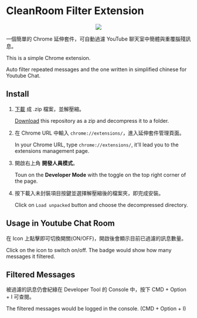 # CleanRoom Filter Extension

<center><img src="https://i.imgur.com/CCxbDVb.png" /></center>

一個簡單的 Chrome 延伸套件，可自動過濾 YouTube 聊天室中簡體與重覆腦殘訊息。

This is a simple Chrome extension.

Auto filter repeated messages and the one written in simplified chinese for Youtube Chat.

## Install

1. [下載](https://github.com/RintarouTW/CleanRoom/zipball/release) 成 .zip 檔案，並解壓縮。

   [Download](https://github.com/RintarouTW/CleanRoom/tarball/release) this repository as a zip and decompress it to a folder.

2. 在 Chrome URL 中輸入 `chrome://extensions/`，進入延伸套件管理頁面。

   In your Chrome URL, type `chrome://extensions/`, it'll lead you to the extensions management page.
3. 開啟右上角 **開發人員模式**。

   Toun on the **Developer Mode** with the toggle on the top right corner of the page.
4. 按下載入未封裝項目按鍵並選擇解壓縮後的檔案夾，即完成安裝。

   Click on `Load unpacked`  button and choose the decompressed directory.

## Usage in Youtube Chat Room

在 Icon 上點擊即可切換開關(ON/OFF)，開啟後會顯示目前已過濾的訊息數量。

Click on the icon to switch on/off. The badge would show how many messages it filtered.

## Filtered Messages

被過濾的訊息仍會紀綠在 Developer Tool 的 Console 中，按下 CMD + Option + I 可查閱。

The filtered messages would be logged in the console. (CMD + Option + I)
